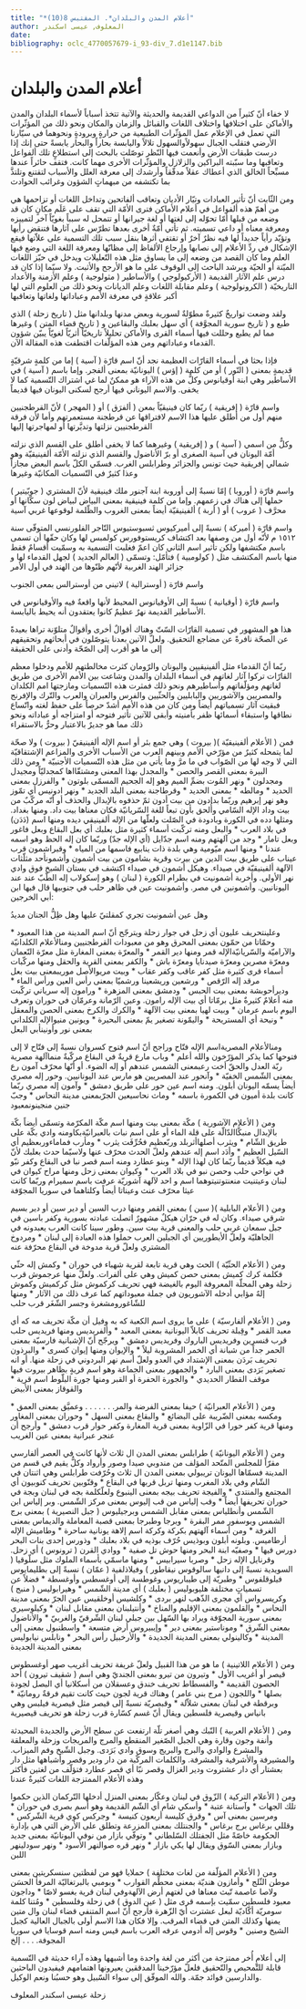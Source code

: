 ```yaml
---
title: "*أعلام المدن والبلدان*. المقتبس 8(10)"
author: المعلوف, عيسى اسكندر
date: 
bibliography: oclc_4770057679-i_93-div_7.d1e1147.bib
---
```




#  أعلام المدن والبلدان 


 لا خفاء أنّ كثيراً من الدواعي القديمة والحديثة والآتية تتخذ أسباباً لأسماء البلدان والمدن والأماكن على اختلافها واختلاف اللغات والقبائل والزمان والمكان ونحو ذلك من المؤثّرات التي تعمل في الإعلام عمل المؤثّرات الطبيعية من حرارةٍ وبرودةٍ ونحوهما في سيّارنا الأرضي فتقلب الجبال سهولاًوالسهول تلالاً واليابسة بحاراً والبحار يابسةً حتى إنك إذا درست طبقات الأرض وأنعمت فيها النّظر توصّلت بالبحث إلى استطلاعٍ تلك ألفواعل وتعاقبها وما سبّبته البراكين والزلازل والمؤثّرات الأخرى مهما كانت. فتقف حائراً عندها مسبِّحاً الخالق الذي أعطاك عقلاً مدقّقاً وأرشدك إلى معرفة العلل والأسباب لتقتنع وتلتذَّ بما تكتشفه من مبهماتٍ الشؤون وغرائب الحوادث 

 ومن الثّابت أنّ تأثير العبادات وتيّار الأديان وتعاقب ألفاتحين وتداخل اللغات أو تزاحمها هي من أهمّ هذه ألفواعل في أعلام الأماكن فترى الأمّة التي تقف على عَلَم مكانٍ كان قد وضعه من قبلها أمّا تحوّله إلى لغتها أو لغة جيرانها أو تتمحل له سبباً بغويّاً آخر لتمييزه ومعرفة معناه أو داعي تسميته. ثم تأتي أمّةٌ أخرى بعدها تطرّس على آثارها فتنقض رأيها وتؤيّد رأياً جديداً لها فيه نظرٌ آخرٌ أو تقتفي أثرها بنقل سبب تلك التسمية على علاّتها فيقع الإشكال في ردِّ الأعلام إلى نصابها وإرجاع الألفاظ إلى مظانّها ومعرفة اللغة التي وضع فيها العلم وما كان القصد من وضعه إلى ما يساوق مثل هذه التّعليلات ويدخل في حيّز اللغات الميّتة أو الحيّة ويرشد الباحث إلى الوقوف على ما هو الأرجح والأثبت. ولا سيّما إذا كان قد درس علم الآثار القديمة ( الأركيولوجي ) والأساطير ( مثولوجية ) وعلم الأزمنة والأعداد التاريخيّة ( الكرونولوجية ) وعلم مقابلة اللغات وعلم الديانات ونحو ذلك من العلوم التي لها أكبر علاقةٍ في معرفة الأمم وعباداتها ولغاتها وتعاقبها 

 ولقد وضعت تواريخٌ كثيرةٌ مطوّلةٌ لسورية وبعض مدنها وبلدانها مثل ( تاريخ زحلة ) الذي طبع و ( تاريخ سورية المجوَّفة ) أي سهل بعلبك والبقاعين و ( تاريخ قضاء المتن ) وغيرها مما لم يطبع وحللت فيها أسماء القرى والأماكن تحليلاً تاريخيّاً أثريّاً لغويّاً يبيّن شؤون القدماء وعباداتهم ومن هذه المؤلّفات اقتطفت هذه المقالة الآن. 

 فإذا بحثا في أسماء القارّات العظيمة نجد أنّ اسم قارّة ( آسية ) إما من كلمةٍ شرقيّةٍ قديمةٍ بمعنى ( النّور ) أو من كلمة ( إؤس ) اليونانيّة بمعنى ألفجر. وإما باسم ( آسية ) في الأساطير   وهي ابنة أوقيانوس وكلٌّ من هذه الآراء هو ممكنٌ لما غي اشتراك التّسمية كما لا يخفى. والاسم اليوناني فيها أرجح لسكنى اليونان فيها قديماً 

 واسم قارّة ( إفريقية ) ربّما كان فينيقيّاً بمعن ( ألفرَق ) أو ( المهجر ) لأنّ القرطجنيين منهم أول من أطلق عليها هذا الاسم لافتراقها عن قرطجنة مستعمرتهم وأما لأن فرقة القرطجنيين نزلتها وتديَّرتها أو لمهاجرتها إليها 

 وكلٌّ من اسمي ( آسية ) و ( إفريقية ) وغيرهما كما لا يخفى أطلق على القسم الذي نزلته أمّة اليونان في آسية الصغرى أو برّ الأناضول والقسم الذي نزلته الأمّة ألفينيقيّة وهو شمالي إفريقية حيث تونس والجزائر وطرابلس الغرب. فسمّي الكلّ باسم البعض مجازاً وعذا كثيرٌ في التّسميات المكانيّة وغيرها 

 واسم قارّة ( أوروبا ) إمّا نسبةٌ إلى أوروبة ابنة آجنور ملك فينيقية لأنّ المشتري ( جوبّيتير ) حملها إلى هناك في زعمهم. وإما من كلمة فينيقية بمعنى البياض لبياض لون سكّانها أو محرَّف ( عروب ) أو ( أربة ) ألفينيقيّة أيضاً بمعنى الغروب والظّلمة لوقوعها غربي آسية 

 واسم قارّة ( أميركة ) نسبةً إلى أميركيوس ثسبوستيوس التّاجر الفلورنسي المتوفّى سنة  ١٥١٢  م لأنّه أول من وصفها بعد اكتشاف كريستوفورس كولمبس لها وكان حقّها أن تسمى باسم مكتشفها ولكن تأثير اسم الثاني كان اعمّ فغلبت التسمية به وسمّيت أقسامٌ فقط منها باسم المكتشف مثل ( كولومبية ) فتأمّل: وتسمّى ( العالم الجديد ) لجهل القدماء لها و جزائر الهند الغربية لأنّهم ظنّوها من الهند في أول الأمر 

 واسم قارّة ( أوسترالية ) لاتيني من أوسترالس بمعى الجنوب 

 واسم قارّة ( أوقيانية ) نسبةً إلى الأوقيانوس المحيط لأنها واقعةٌ فيه والأوقيانوس في الأساطير القديمة نهرٌ عظيمٌ كانوا يعتقدون أنه يحيط باليابسة. 

 هذا هو المشهور في تسمية القارّات السّتّ وهناك أقوالٌ أخرى وأقوالٌ متلوّنة تراها بعيدةً عن الصحّة نافرةً عن مضاجع التحقيق. ولعلّ الآتين بعدنا يتوصّلون في أبحاثهم وتحقيقهم إلى ما هو أقرب إلى الصّحّة وأدنى على الحقيقة 

 ربّما أنّ القدماء مثل ألفينيقيين واليونان والرّومان كثرت مخالطتهم للأمم ودخلوا معظم القارّات تركوا آثار لغاتهم في أسماء البلدان والمدن وشاعت بين الأمم الأخرى من طريق   لغاتهم ومؤلّفاتهم وأساطيرهم ونحو ذلك فمثرت هذه التّسميات ومازجتها امم الكلدان والمصريين والآشوريين والبابليين والحثّيين والفرس والعبران والعرب والتّرك والإفرنج فبقيت آثار تسمياتهم أيضاً ومن كان من هذه الأمم أشدّ حرصاً على حفظ لغته واتّساع نطاقها واستبقاء أسمائها ظفر بأمنيته وأبقى للآتين تأثير فتوحه أو امتزاجه أو عباداته ونحو ذلك مما هو جديرٌ بالاعتبار وحرٌّ بالاستقراء 

 فمن ( الأعلام ألفينيقيّة )( بيروت ) وهي جمع بئر أو اسم الإله ألفينيقيّ ( بيروت ) ولا صحّة لما يتمحله كثيرٌ من مؤرّخي الأمم وبينهم العرب من الأسباب الأخرى والمزاعم الإشتقاقيّة التي لا وجه لها من الصّواب في ما مرَّ وما يأتي من مثل هذه التّسميات الأجنبيّة * ومن ذلك البيرة بمعنى القصر والحصن * والمجدل بهذا المعنى ومشتقّااها كمجدليّاً ومجيدل ومجدلون * ونهر المُوت بضمِّ الميم وهو إله الجحيم المسمّى بلوتون * والفرزل بمعنى الحديد * ومالطه * بمعنى الحديد * وقرطاجنة بمعنى البلد الجديد * ونهر ادونيس أي تمّوز وهو نهر إبرهيم وربّما بدادون من بيت أدون ثمّ حذفوه بالإبدال والحذف أو أنّه مركّبٌ من بيت وداد الإله السّامي وأُلحق بأون تبعاً للغة السّريانيّة فكان معناها بيت داد. ومنها بغداد. ومثلها دده في الكورة وبادودة في الصّلت ولعلّها من الإله ألفينيقي ديده ومنها اسم (دَدَن) في بلاد العرب * والبعل ومنه تركّبت أسماء كثيرة مثل بعلبك أي بعل البقاع وبعل فاغور وبعل تامار * وجد من آلهتهم ومنه اسم جدّايل (أي الإله جدّ) وربّما كان إله الحظ وهو اسمه عندنا * ومنها اسم ميّومية وهي بلدة ذات ينابيع فاسمها من المياه * وقبراشمون قرب عيناب على طريق بيت الدين من بيرت وقرية بشامون من بيت أشمون وأشمونأحد مثلّثات الآلهة ألفينيقيّة في صيداء. وهيكل أشمون في صيداء اكتشف في بستان الشبخ فوق وادي نهر الأولى. وأخربة أشمونيت في بطرام الكورة ( لبنان ) وهو إسكولاب إله الطّبّ عند عند اليونانيين. وأشمونين في مصر. وأشمونيت عين في ظاهر حلب في جنوبيها قال فيها ابن أبي الخرجين: 

 وهل عين أشمونيت تجري كمقلتيّ   عليها وهل ظِلُّ الجنان مديدُ  

 وعلينتحريف عليون أي زحل في جوار زحلة ويترجّح أنّ اسم المدينة من هذا المعبود * وحمّاتا من حمّون بمعنى المحرق وهو من معبودات القرطجنيين   ومنالأعلام الكلدانيّة والآراميّة والسّريانيّةالإله قمر ومنها دير القمر * والمعرّة بمعنى المغارة مثل معرّة النّعمان ومعرّة مصرين ومعرّة صيدنايا ومعرّة باش * والكفر بمعنى القرية والحقل ومنها مركّبات أسماء قرى كثيرة مثل كفر عاقب وكفر عقاب * وبيت مريوالأصل موريبمعنى بيت بعل مرقد إله الرّقص * ورشعين وريشعينا ورشميّا بمعنى رأس العين ورأس الماء * وديرأحوبشة بمعنى بيت الحبس * ودمشق بمعنى المزهرة * ورامون إله سرياني تركّبت منه أعلامٌ كثيرةٌ مثل برمّاتا أي بيت الإله رامون. وعين الرّمانة وعرمّان في حوران وتعرف اليوم باسم عرمان * وبيت لهيا بمعنى بيت الآلهة * والكرك والكرخ بمعنى الحصن والمعقل * ونيحة أي المستريحة * واليمّونة تصغير يمّ بمعنى البحيرة * ويونين منيوالإله الكلداني بمعنى نور وأونينأبي البعل 

 ومنالأعلام المصريةاسم الإله فتّاح وراجح أنّ اسم فتوح كسروان نسبةً إلى فتّاح لا إلى فتوحها كما يذكر المؤرّخون والله أعلم * وباب مارع قريةٌ في البقاع مركّبةٌ منماآلهة مصرية ربّة العدل والحقّ أخت رعبمعنى الشمس عندهم أو إله الضوء. أو أنّها محرّف آمون رع بمعنى الشّمس الخفيّة * وآنحور عند المصريين هو مارس عند اليونانيين. وحور إله مصري أيضاً يسمّه اليونان أبلون. ومنه اسم عين حور على طريق دمشق * وآمون إله مصري ربّما كانت بلدة أميون في الكمورة باسمه * وماث نحاسيعين الجرّبمعنى مدينة النحاس * وجبّ جنين منجينونمعبود 

 ومن ( الأعلام الآشورية ) مكّة بمعنى بيت ومنها اسم مكّة المكرّمة وتسمّى أيضاً بكّة بالإبدال منبكَّاالدّالّة على قلة الماء أو على اسم نبات بالعبرانيّةبكاومنه وادي بكّة على طريق الشّام * ويثرب أصلهاأثربلد وربّعظيم فحُرِّفَت يثرب * ومأرب فماماءوربعظيم أي السّيل العظيم * وأدَد اسم إله عندهم ولعلّ الحدث محرّف عنها ولاسيّما حدث بعلبك لأنّ فيه هيكلاً قديماً ربّما كان لهذا الإله * وبنو عطارد ومنه اسم قصر نبا في البقاع وكفر نبّو في نواحي حلب وحصن نبو في بلاد العرب * وكيوان بمعنى زحل ومنها مراح كيوان في لبنان وعيتنيت منعنتوتنيتوهما اسم و  احد  لآلهة آشوريّة عرفت باسم سميرام وربّما كانت عيثا محرّف عنث وعيناتا أيضاً وكلتاهما في سوريا المجوّفة 

 ومن ( الأعلام البابلية )( سين ) بمعنى القمر ومنها درب السين أو دير سين أو دير بسيم   شرقي صيداء. وكان له في حرّان هيكلٌ مشهورٌ اتصلت عبادته بسورية وكفر باسين في جبل سمعان غربي حلب والمعنى قرية بيت سين. وطور سينا كانت العرب يعبدونه في الجاهليّة ولعلّ الأيطوريين أي الجبلين العرب حملوا هذه العبادة إلى لبنان * ومردوخ المشتري ولعلّ قرية مدوخة في البقاع محرّفة عنه 

 ومن ( الأعلام الحثّيّة ) الحث وهي قرية تابعة لقرية شهباء في حوران * وكمش إله حثّي فكلمة كرك كميش بمعنى حصن كميش وهي على ألفرات. ولعلّ منها عرجموش قرب زحلة وهي المحلّة المعروفة اليوم بالغيضة فهي تحريف كركموش مثل كركميش وكموش إلهٌ مؤابي أدخله الآشوريون في جملة معبوداتهم كما عرف ذلك من الآثار * ومنها للشّاغورومشغرة وجسر الشّغَر قرب حلب 

 ومن ( الأعلام ألفارسيّة ) على ما يروى اسم الكعبة كه به وفيل أن مكّة تحريف مه كه أي معبد القمر * وقِبلة تحريف كابلاّ اليونانية بمعنى المعبد * وألفريديس ومنها فريديس حلب قرب قنسرين وفريديس الباروك وفريديس دمشق * ويرجّح أنّ الإشبانية فارسيّة بمعنى الحمر جداً من شبانة أي الخمر المشروبة ليلاً * والإيوان ومنها إيوان كسرى * والبرذون تحريف بَردَن بمعنى الإشتداد في العدو ولعلّ أسم نهر البردوني في زحلة منها. أو انه تصغير بَرَدى بمعنى البارد * والجمهور بمعنى الجماعة وهو اسم قريةٍ بظاهر بيروت فيها موقف القطار الحديدي * والجورة الحفرة أو القبر ومنها جورة البلّوط اسم قرية * والقوقاز بمعنى الأبيض 

 ومن ( الأعلام العبرانيّة ) حيفا بمعنى الفرضة والمر. . . . . . . وعميَّق بمعنى العمق * ومكسه بمعنى الضّريبة على البضائع * والبقاع بمعنى السهل * وحوران بمعنى المغاور ومنها قرية كفر حورا في الزّاوية بمعنى قرية المغارة وكفر حوار قرب دمشق * وأرجح أن عنجر عبرانية بمعنى عين الغريب 

 ومن ( الأعلام اليونانيّة ) طرابلس بمعنى المدن ال  ثلاث  لأنها كانت في العصر ألفارسي مقرّاً للمجلس المتّحد المؤلف من مندوبي صيدا وصور وأرواد وكلٌّ يقيم في قسم من المدينة فسمّاها اليونان تريبولي بمعنى المدن ال  ثلاث  وحُرّفت طرابلس وهي  اثنتان  في الشّام وفي بلاد المغرب ومنها تربل قربها في البقاع * وقنّوبين تحريف كنوبيون أي المجتمع   والمنتدى * والفيجة تحريف بيجه بمعنى الينبوع ولعلّكلمة بجه في لبنان وبجة في حوران تحريفها أيضاً * وقب إلياس من قب إليوس بمعنى مركز الشّمس. وبر إلياس ابن الشّمس وأنطلياس بمعنى مقابل الشمس وبرجيليوس ( جبل النصيرية ) بمعنى برج الشمس وبوسفور ممر البقرة * وبرجا وطبرجا بمعنى قصبة المعاملة والديماس بمعنى الغرفة * ومن أسماء آلهتهم بكركة وكركة اسم إلاهة يونانية ساحرة * وطاميش الإله أرطاميس. وبلونه أبلون وبوذيس حُرّف بوذيه في بلاد بعلبك * وذورس  إحدى  بنات البحر دورس فيها * وصفيّه ابنة البحر ومنها حوش تل صفية * ووادي القرن ( ترونوس ) أي زحل. وقرنايل الإله زحل * وصربا سيرابيس * ومنها ماسمّي بأسماء الملوك مثل سلّوقيا ( السويدية نسبةً إلى دانيها سالوقوس نيقاطور ) وفيلاذلفية ( عمّان ) نسبةً إلى بطليمايوس فيلوقلفوس * وطبريّة إلى طيباريوس وغوطسة إلى أوغسطس وأوغسطة * فضلاً عن تسمياتٍ مختلفة هليوبوليس ( بعلبك ) أي مدينة الشّمس * وهيرابوليس ( منبج ) وكريسرواس أي مجرى الذّهب لنهر بردى * وكلشيس أوخلقيس عين الجرّ بمعنى مدينة النحاس * والقلمون بمعنى الإقليم والمناخ * وأنتيلبنان بمعنى مقابل لبنان * وكيلوسيري بمعنى سورية المجوّفة ويراد بها السّهل بين جبلي لبنان الشّرقيّ والغربيّ * والأناضول بمعنى الشّرق * وموناستير بمعنى دير * وإيبيروس أرض متسعة * واسطنبول بمعنى إلى المدينة * وكالينولي بمعنى المدينة الجديدة * والأرخبيل رأس البحر * ونابلس نيابوليس بمعنى المدينة الجديدة 

 ومن ( الأعلام اللاتينية ) ما هو من هذا القبيل ولعلّ غريفة تحريف أغريب صهر أوغسطوس قيصر أو أغريب الأول * وتيرون من تيرو بمعنى الجنديّ وهي اسم ( شقيف تيرون ) أحد  الحصون القديمة * والفسطاط تحريف خندق وعسقلان من أسكلانيا أي البصل لجودة بصلها * واللجون ( مرج بني عامر ) وهناك قرية لجون حيث كانت تقيم فرقةٌ رومانيّة * وبرقطة في لبنان بمعنى شلاّلة * وقبصريّة نسبةً إلى قيصر مثل قيصرية فيلبس وهي بانياس وقيصرية فلسطين ويقال أنّ غسم كسّارة قرب زحلة هو تحريف قيصيرية 

 ومن ( الأعلام العربية ) النّبك وهي أصغر تلّة ارتفعت عن سطح الأرض والجديدة المحيدثة   وأنفة وجون وقارة وهي الجبل الصّغير المنقطع والمرج والمريجات وزحلة والمعلقة والمشرع والوادي والبرج والبريج وسوق وادي بَرَدى. وجبل الشّيخ وفم الميزاب. والمشيرفة والأشرفية والمشرفة. والكلمات المركّبة من دار ودير وقصر وأشباهها مثل دار بعشتار أي دار عشتروت ودير الغزال وقصر نبّا أي قصر عطارد فتؤلّف من لغتين فأكثر وهذه الأعلام الممتزجة اللغات كثيرةٌ عندنا 

 ومن ( الأعلام التركية ) الزّوق في لبنان وعكّار بمعنى المنزل أدخلها التّركمان الذين حكموا تلك الجهات * وآستانة عتبة * وأسكي شام أي الشّم القديمة وهو أسم بصرى في حوران * ومرسين بمعنى آس * وقرق كليسة  أربعون  كنيسة * وجركس كوي قرية الشّركس * وقللي برغاس برج برغاس * والجنتلك بمعنى المزرعة وتطلق على الأرض التي هي بإدارة الحكومة خاصّةً مثل الجفتلك السّلطاني * وتوفّي بازار من نوفي اليونانيّة بمعنى جديد وبازار بمعنى السّوق ويقال لها يكي بازار * ونهر قره صوالنهر الأسود * ونهر سودلينهر اللبن 

 ومن ( الأعلام المؤلّفة من لغات مختلفة ) حملايا فهو من لفظتين سنسكريتين بمعنى موطن الثّلج * وأمازون هنديّة بمعنى محطِّم القوارب * وبومبي بالبرتغاليّة المرفأ الحسَن ولاصا عاصمة تّبث معناها في لغتهم أرض الآلهةوفي لبنان قرية بغسو لاصّا * وداجون معبود فلسطين سمّيت بإسمه قرى مثل ( عين الدوق ) في زحلة وفلسطين * ومُتنا كلمة سومريّة أكّاديّة لبعل عشترت أيّ الزّهرة فأرجح أنّ اسم المتنفي قضاء لبنان وال  متين  يمنها وكذلك المتن في قضاء المرقب. وإلا فكان هذا الاسم أولى بالجبال العالية كجبل الشيخ وصنين * وقوس إله أدومي عرفه العرب باسم قيس ومنه اسم قوسايا في سوريا المجوفة. . . . إلخ 

 إلى أعلامٍ أُخر ممتزجة من أكثر من لغة واحدة وما أشبهها وهذه آراء حديثة في التّسمية قابلة للتّمحيص والتّحقيق فلعلّ مؤرّخينا المدققين يعيرونها اهتمامهم فيفيدون الباحثين والدارسين فوائد جمّة. والله الموفّق إلى سواء السّبيل وهو حسبُنا ونعم الوكيل. 

 زحلة  عيسى  اسكندر  المعلوف 
